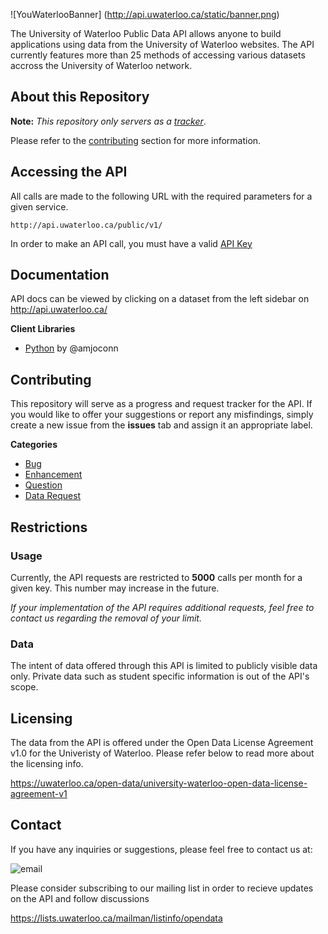 ![YouWaterlooBanner] (http://api.uwaterloo.ca/static/banner.png)


The University of Waterloo Public Data API allows anyone to build applications using data from the University of Waterloo websites.
The API currently features more than 25 methods of accessing various datasets accross the University of Waterloo network.


## About this Repository

**Note:** *This repository only servers as a [tracker](#contributing)*.

Please refer to the [contributing](#contributing) section for more information.

## Accessing the API

All calls are made to the following URL with the required parameters for a given service.


```url
http://api.uwaterloo.ca/public/v1/
```
In order to make an API call, you must have a valid [API Key](http://api.uwaterloo.ca/#!/keygen)


## Documentation

API docs can be viewed by clicking on a dataset from the left sidebar on http://api.uwaterloo.ca/

**Client Libraries**

- [Python](https://bitbucket.org/amjoconn/uwaterlooapi) by @amjoconn


## Contributing

This repository will serve as a progress and request tracker for the API.
If you would like to offer your suggestions or report any misfindings, 
simply create a new issue from the **issues** tab and assign it an appropriate label.

**Categories**

- [Bug](https://github.com/uWaterloo/OpenData/issues?labels=bug&page=1&state=open)
- [Enhancement](https://github.com/uWaterloo/OpenData/issues?labels=enhancement&page=1&state=open)
- [Question](https://github.com/uWaterloo/OpenData/issues?labels=question&page=1&state=open)
- [Data Request](https://github.com/uWaterloo/OpenData/issues?labels=data+request&page=1&state=open)


## Restrictions

### Usage

Currently, the API requests are restricted to **5000** calls per month for a given key. This number may increase in the future.

*If your implementation of the API requires additional requests, feel free to contact us regarding the removal of your limit.*

### Data

The intent of data offered through this API is limited to publicly visible data only.
Private data such as student specific information is out of the API's scope.

## Licensing

The data from the API is offered under the Open Data License Agreement v1.0 for the Univeristy of Waterloo.
Please refer below to read more about the licensing info.

https://uwaterloo.ca/open-data/university-waterloo-open-data-license-agreement-v1

## Contact ##

If you have any inquiries or suggestions, please feel free to contact us at:

![email](http://api.uwaterloo.ca/static/e.png)

Please consider subscribing to our mailing list in order to recieve updates on the API and follow discussions

https://lists.uwaterloo.ca/mailman/listinfo/opendata

